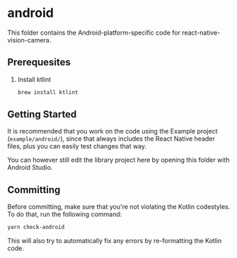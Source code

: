 # android

This folder contains the Android-platform-specific code for react-native-vision-camera.

## Prerequesites

1. Install ktlint
    ```sh
    brew install ktlint
    ```

## Getting Started

It is recommended that you work on the code using the Example project (`example/android/`), since that always includes the React Native header files, plus you can easily test changes that way.

You can however still edit the library project here by opening this folder with Android Studio.

## Committing

Before committing, make sure that you're not violating the Kotlin codestyles. To do that, run the following command:

```bash
yarn check-android
```

This will also try to automatically fix any errors by re-formatting the Kotlin code.
